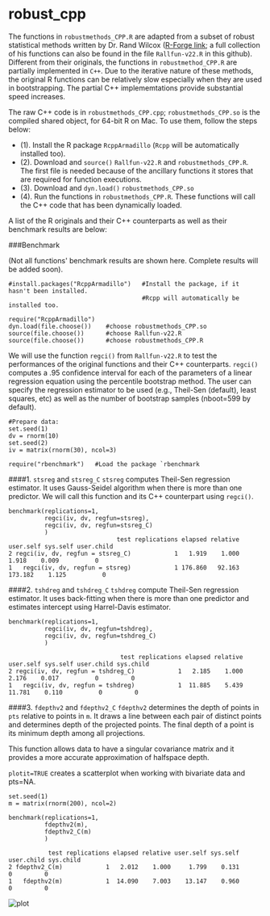 robust_cpp
==========

The functions in `robustmethods_CPP.R` are adapted from a subset of robust statistical methods written by Dr. Rand Wilcox ([R-Forge link](https://r-forge.r-project.org/projects/wrs/); a full collection of his functions can also be found in the file `Rallfun-v22.R` in this github). Different from their originals, the functions in `robustmethod_CPP.R` are partially implemented in `C++`. Due to the iterative nature of these methods, the original R functions can be relatively slow especially when they are used in bootstrapping. The partial C++ implememtations provide substantial speed increases.

The raw C++ code is in `robustmethods_CPP.cpp`; `robustmethods_CPP.so` is the compiled shared object, for 64-bit R on Mac. To use them, follow the steps below:

* (1). Install the R package `RcppArmadillo` (`Rcpp` will be automatically installed too).
* (2). Download and `source()` `Rallfun-v22.R` and `robustmethods_CPP.R`. The first file is needed because of the ancillary functions it stores that are required for function executions.
* (3). Download and `dyn.load()` `robustmethods_CPP.so`
* (4). Run the functions in `robustmethods_CPP.R`. These functions will call the C++ code that has been dynamically loaded.


A list of the R originals and their C++ counterparts as well as their benchmark results are below:


###Benchmark

(Not all functions' benchmark results are shown here. Complete results will be added soon).

    #install.packages("RcppArmadillo")   #Install the package, if it hasn't been installed. 
                                         #Rcpp will automatically be installed too.
    
    require("RcppArmadillo")
    dyn.load(file.choose())    #choose robustmethods_CPP.so
    source(file.choose())      #choose Rallfun-v22.R
    source(file.choose())      #choose robustmethods_CPP.R
    
We will use the function `regci()` from `Rallfun-v22.R` to test the performances of the original functions and their C++ counterparts. `regci()` computes a .95 confidence interval for each of the parameters of a linear regression equation using the percentile bootstrap method. The user can specify the regression estimator to be used (e.g., Theil-Sen (default), least squares, etc) as well as the number of bootstrap samples (nboot=599 by default).

    #Prepare data:
    set.seed(1)
    dv = rnorm(10)
    set.seed(2)
    iv = matrix(rnorm(30), ncol=3)
  
    require("rbenchmark")   #Load the package `rbenchmark

####1. `stsreg` and `stsreg_C`
`stsreg`  computes Theil-Sen regression estimator. It uses Gauss-Seidel algorithm when there is more than one predictor. We will call this function and its C++ counterpart using `regci()`.


    benchmark(replications=1, 
              regci(iv, dv, regfun=stsreg),
              regci(iv, dv, regfun=stsreg_C)
              )
                                  test replications elapsed relative user.self sys.self user.child
    2 regci(iv, dv, regfun = stsreg_C)            1   1.919    1.000     1.918    0.009          0
    1   regci(iv, dv, regfun = stsreg)            1 176.860   92.163   173.182    1.125          0
  




####2. `tshdreg` and `tshdreg_C`
`tshdreg` compute Theil-Sen regression estimator. It uses back-fitting when there is more than one predictor and estimates intercept using Harrel-Davis estimator.


    benchmark(replications=1, 
              regci(iv, dv, regfun=tshdreg),
              regci(iv, dv, regfun=tshdreg_C)
              )

                                   test replications elapsed relative user.self sys.self user.child sys.child
    2 regci(iv, dv, regfun = tshdreg_C)            1   2.185    1.000     2.176    0.017          0         0
    1   regci(iv, dv, regfun = tshdreg)            1  11.885    5.439    11.781    0.110          0         0



####3. `fdepthv2` and `fdepthv2_C`
`fdepthv2` determines the depth of points in `pts` relative to points in `m`. It draws a line between each pair of distinct points and determines depth of the projected points. The final depth of a point is its minimum depth among all projections.

This function allows data to have a singular covariance matrix and it provides a more accurate approximation of halfspace depth. 

`plotit=TRUE` creates a scatterplot when working with bivariate data and pts=NA.

    set.seed(1)
    m = matrix(rnorm(200), ncol=2)
    
    benchmark(replications=1, 
              fdepthv2(m),
              fdepthv2_C(m)
              )

               test replications elapsed relative user.self sys.self user.child sys.child
    2 fdepthv2_C(m)            1   2.012    1.000     1.799    0.131          0         0
    1   fdepthv2(m)            1  14.090    7.003    13.147    0.960          0         0


![plot](http://img844.imageshack.us/img844/7411/spp.png)

